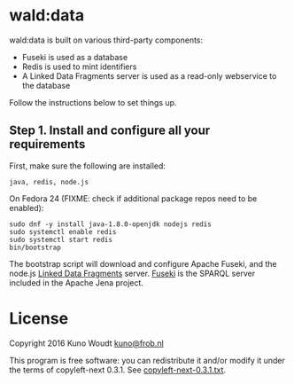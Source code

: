 
wald:data
=========

wald:data is built on various third-party components:

- Fuseki is used as a database
- Redis is used to mint identifiers
- A Linked Data Fragments server is used as a read-only webservice to the database

Follow the instructions below to set things up.


Step 1.  Install and configure all your requirements
----------------------------------------------------

First, make sure the following are installed:

    java, redis, node.js

On Fedora 24 (FIXME: check if additional package repos need to be enabled):

    sudo dnf -y install java-1.8.0-openjdk nodejs redis
    sudo systemctl enable redis
    sudo systemctl start redis
    bin/bootstrap

The bootstrap script will download and configure Apache Fuseki, and the
node.js [Linked Data Fragments](http://linkeddatafragments.org/software/)
server. [Fuseki](https://jena.apache.org/documentation/serving_data/) is
the SPARQL server included in the Apache Jena project.


License
=======

Copyright 2016  Kuno Woudt <kuno@frob.nl>

This program is free software: you can redistribute it and/or modify
it under the terms of copyleft-next 0.3.1.  See
[copyleft-next-0.3.1.txt](copyleft-next-0.3.1.txt).


